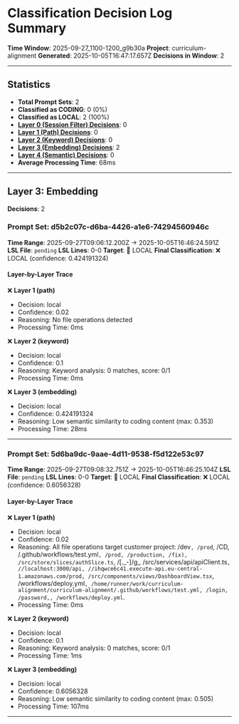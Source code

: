 # Classification Decision Log Summary

**Time Window**: 2025-09-27_1100-1200_g9b30a
**Project**: curriculum-alignment
**Generated**: 2025-10-05T16:47:17.657Z
**Decisions in Window**: 2

---

## Statistics

- **Total Prompt Sets**: 2
- **Classified as CODING**: 0 (0%)
- **Classified as LOCAL**: 2 (100%)
- **[Layer 0 (Session Filter) Decisions](#layer-0-session-filter)**: 0
- **[Layer 1 (Path) Decisions](#layer-1-path)**: 0
- **[Layer 2 (Keyword) Decisions](#layer-2-keyword)**: 0
- **[Layer 3 (Embedding) Decisions](#layer-3-embedding)**: 2
- **[Layer 4 (Semantic) Decisions](#layer-4-semantic)**: 0
- **Average Processing Time**: 68ms

---

## Layer 3: Embedding

**Decisions**: 2

### Prompt Set: d5b2c07c-d6ba-4426-a1e6-74294560946c

**Time Range**: 2025-09-27T09:06:12.200Z → 2025-10-05T16:46:24.591Z
**LSL File**: `pending`
**LSL Lines**: 0-0
**Target**: 📍 LOCAL
**Final Classification**: ❌ LOCAL (confidence: 0.424191324)

#### Layer-by-Layer Trace

❌ **Layer 1 (path)**
- Decision: local
- Confidence: 0.02
- Reasoning: No file operations detected
- Processing Time: 0ms

❌ **Layer 2 (keyword)**
- Decision: local
- Confidence: 0.1
- Reasoning: Keyword analysis: 0 matches, score: 0/1
- Processing Time: 0ms

❌ **Layer 3 (embedding)**
- Decision: local
- Confidence: 0.424191324
- Reasoning: Low semantic similarity to coding content (max: 0.353)
- Processing Time: 28ms

---

### Prompt Set: 5d6ba9dc-9aae-4d11-9538-f5d122e53c97

**Time Range**: 2025-09-27T09:08:32.751Z → 2025-10-05T16:46:25.104Z
**LSL File**: `pending`
**LSL Lines**: 0-0
**Target**: 📍 LOCAL
**Final Classification**: ❌ LOCAL (confidence: 0.6056328)

#### Layer-by-Layer Trace

❌ **Layer 1 (path)**
- Decision: local
- Confidence: 0.02
- Reasoning: All file operations target customer project: /dev`, /prod`, /CD, /.github/workflows/test.yml`, /prod, /production, /fix), /src/store/slices/authSlice.ts`, /[._-]/g,, /src/services/api/apiClient.ts`, //localhost:3000/api, //ihqwce6c41.execute-api.eu-central-1.amazonaws.com/prod, /src/components/views/DashboardView.tsx`, /workflows/deploy.yml`, /home/runner/work/curriculum-alignment/curriculum-alignment/.github/workflows/test.yml, /login, /password,, /workflows/deploy.yml`.
- Processing Time: 0ms

❌ **Layer 2 (keyword)**
- Decision: local
- Confidence: 0.1
- Reasoning: Keyword analysis: 0 matches, score: 0/1
- Processing Time: 1ms

❌ **Layer 3 (embedding)**
- Decision: local
- Confidence: 0.6056328
- Reasoning: Low semantic similarity to coding content (max: 0.505)
- Processing Time: 107ms

---

